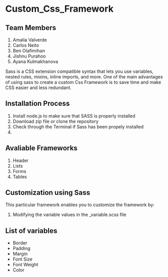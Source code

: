# Custom_Css_Framework

## Team Members 

1. Amalia Valverde
2. Carlos Neito
3. Ben Olafimihan
4. Jishnu Purahoo
5. Ayana Kulmakhanova

Sass is a CSS extension compatible syntax that lets you use variables, nested rules, mixins, inline imports, and more. 
One of the main advantages of using sass to create a custom Css Framework is to save time and make CSS easier and less redundant. 

## Installation Process 

1. Install node.js to make sure that SASS is properly installed
2. Download zip file or clone the repository
3. Check through the Terminal if Sass has been propely installed
4. 

## Avaliable Frameworks

1. Header
2. Lists
3. Forms 
4. Tables 


## Customization using Sass

This particular framework enables you to customize the framework by: 

1. Modifying the variable values in the _variable.scss file  

## List of variables 
 - Border
 - Padding
 - Margin
 - Font Size
 - Font Weight
 - Color
